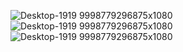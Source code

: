 ![Desktop-1919 9998779296875x1080](https://github.com/user-attachments/assets/b0483f38-fb9e-49ad-a66e-c6c6a2de2d64)
![Desktop-1919 9998779296875x1080](https://github.com/user-attachments/assets/190a547e-7c3f-4207-862e-7c7235c17115)
![Desktop-1919 9998779296875x1080](https://github.com/user-attachments/assets/c212aebc-0c1b-4759-b204-a70d89b96f16)
